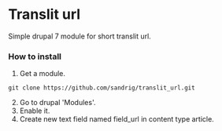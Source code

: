 # Translit url

Simple drupal 7 module for short translit url.

### How to install

1.  Get a module.
```
git clone https://github.com/sandrig/translit_url.git
```
2. Go to drupal 'Modules'.
3. Enable it.
4. Create new text field named field_url in content type article.